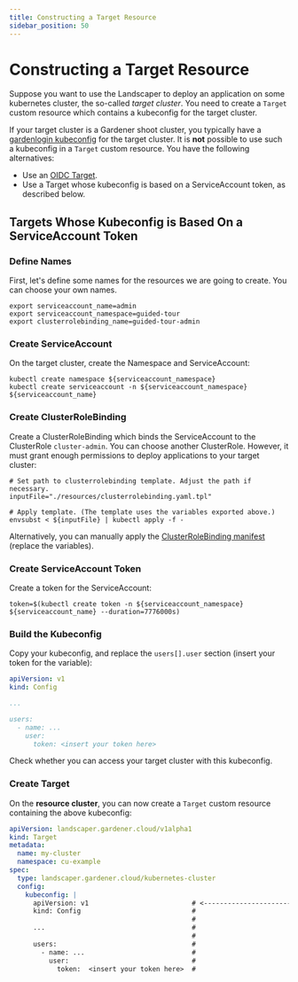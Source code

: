 ```yaml
---
title: Constructing a Target Resource
sidebar_position: 50
---
```


# Constructing a Target Resource

Suppose you want to use the Landscaper to deploy an application on some kubernetes cluster, the so-called *target cluster*.
You need to create a `Target` custom resource which contains a kubeconfig for the target cluster.

If your target cluster is a Gardener shoot cluster, you typically have a 
[gardenlogin kubeconfig](https://pages.github.tools.sap/kubernetes/gardener/docs/guides/sap-internal/cluster-operations/clusterops-with-kubectl/connect-kubectl) 
for the target cluster. It is **not** possible to use such a kubeconfig in a `Target` custom resource.
You have the following alternatives:

- Use an [OIDC Target](../../usage/Targets.md#oidc-target-to-kubernetes-target-cluster).
- Use a Target whose kubeconfig is based on a ServiceAccount token, as described below.

## Targets Whose Kubeconfig is Based On a ServiceAccount Token

### Define Names

First, let's define some names for the resources we are going to create. You can choose your own names.

```shell
export serviceaccount_name=admin
export serviceaccount_namespace=guided-tour
export clusterrolebinding_name=guided-tour-admin
```


### Create ServiceAccount 

On the target cluster, create the Namespace and ServiceAccount:

```shell
kubectl create namespace ${serviceaccount_namespace}
kubectl create serviceaccount -n ${serviceaccount_namespace} ${serviceaccount_name}
```


### Create ClusterRoleBinding

Create a ClusterRoleBinding which binds the ServiceAccount to the ClusterRole `cluster-admin`. 
You can choose another ClusterRole. However, it must grant enough permissions to deploy applications to your target cluster:

```shell
# Set path to clusterrolebinding template. Adjust the path if necessary.
inputFile="./resources/clusterrolebinding.yaml.tpl"

# Apply template. (The template uses the variables exported above.)
envsubst < ${inputFile} | kubectl apply -f -
```

Alternatively, you can manually apply the [ClusterRoleBinding manifest](./resources/clusterrolebinding.yaml.tpl) 
(replace the variables).


### Create ServiceAccount Token

Create a token for the ServiceAccount:

```shell
token=$(kubectl create token -n ${serviceaccount_namespace} ${serviceaccount_name} --duration=7776000s)
```


### Build the Kubeconfig

Copy your kubeconfig, and replace the `users[].user` section (insert your token for the variable):

```yaml
apiVersion: v1
kind: Config

...

users:
  - name: ...
    user:
      token: <insert your token here>
```

Check whether you can access your target cluster with this kubeconfig.


### Create Target

On the **resource cluster**, you can now create a `Target` custom resource containing the above kubeconfig:

```yaml
apiVersion: landscaper.gardener.cloud/v1alpha1
kind: Target
metadata:
  name: my-cluster
  namespace: cu-example
spec:
  type: landscaper.gardener.cloud/kubernetes-cluster
  config:
    kubeconfig: |
      apiVersion: v1                          # <-------------------------- replace with your kubeconfig
      kind: Config                            #
                                              #
      ...                                     #
                                              #
      users:                                  #
        - name: ...                           #
          user:                               #
            token:  <insert your token here>  #
```
